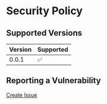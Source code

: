 # Security Policy

## Supported Versions

| Version | Supported          |
| ------- | ------------------ |
| 0.0.1   | :white_check_mark: |​

## Reporting a Vulnerability

[Create Issue](https://github.com/gregoranders/ts-github-tools/issues/new?labels=bug&template=bug_report.md&title=Security+Issue)
